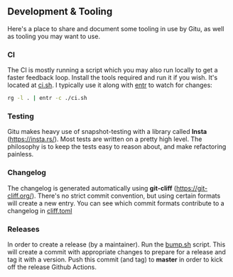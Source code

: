 ## Development & Tooling

Here's a place to share and document some tooling in use by Gitu, as well as tooling you may want to use.

### CI 

The CI is mostly running a script which you may also run locally to get a faster feedback loop.
Install the tools required and run it if you wish. It's located at [ci.sh](ci.sh).
I typically use it along with [entr](https://github.com/eradman/entr) to watch for changes:
```bash
rg -l . | entr -c ./ci.sh
```

### Testing

Gitu makes heavy use of snapshot-testing with a library called **Insta** (https://insta.rs/).
Most tests are written on a pretty high level.
The philosophy is to keep the tests easy to reason about, and make refactoring painless.

### Changelog

The changelog is generated automatically using **git-cliff** (https://git-cliff.org/).
There's no strict commit convention, but using certain formats will create a new entry.
You can see which commit formats contribute to a changelog in [cliff.toml](cliff.toml)

### Releases

In order to create a release (by a maintainer).
Run the [bump.sh](bump.sh) script. This will create a commit with appropriate changes
to prepare for a release and tag it with a version.
Push this commit (and tag) to **master** in order to kick off the release Github Actions.
